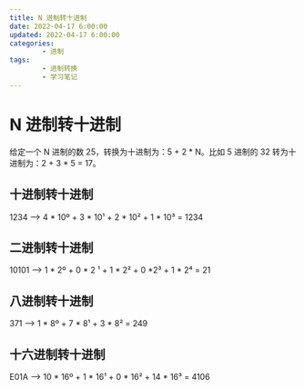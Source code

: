 ```yaml
---
title: N 进制转十进制
date: 2022-04-17 6:00:00
updated: 2022-04-17 6:00:00
categories:
        - 进制
tags:
        - 进制转换
        - 学习笔记
---
```


# N 进制转十进制

给定一个 N 进制的数 25，转换为十进制为：5 + 2 \* N。比如 5 进制的 32 转为十进制为：2 + 3 * 5 = 17。

## 十进制转十进制

1234 —> 4 \* 10º + 3 \* 10¹ + 2 \* 10² + 1 * 10³ = 1234

## 二进制转十进制

10101 —> 1 \* 2º +  0 \* 2 ¹ + 1 \* 2² + 0 \*2³ + 1 * 2⁴ = 21

## 八进制转十进制

371 —> 1 \* 8º + 7 \* 8¹ + 3 \* 8² = 249

## 十六进制转十进制

E01A —> 10 \* 16º + 1 \* 16¹ + 0 \* 16² + 14 * 16³ = 4106